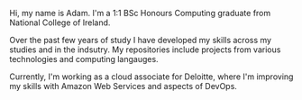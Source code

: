 Hi, my name is Adam. I'm a 1:1 BSc Honours Computing graduate from National College of Ireland.

Over the past few years of study I have developed my skills across my studies and in the indsutry. My repositories include projects from various technologies and 
computing langauges. 

Currently, I'm working as a cloud associate for Deloitte, where I'm improving my skills with Amazon Web Services and aspects of DevOps.
